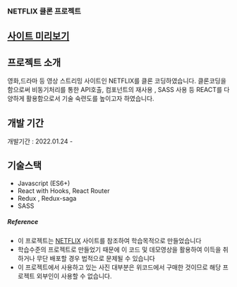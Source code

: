 ### NETFLIX 클론 프로젝트

## [사이트 미리보기][link]

[link]: https://neflix-clonecoding.firebaseapp.com/


## 프로젝트 소개
영화,드라마 등 영상 스트리밍 사이트인  NETFLIX를 클론 코딩하였습니다.
클론코딩을 함으로써 비동기처리를 통한 API호출, 컴포넌트의 재사용 , SASS 사용 등 
REACT를 다양하게 활용함으로서 기술 숙련도를 높이고자 하였습니다.

## 개발 기간

개발기간 : 2022.01.24 - 

## 기술스택

- Javascript (ES6+)
- React with Hooks, React Router
- Redux , Redux-saga
- SASS


##### Reference

- 이 프로젝트는 [NETFLIX](https://www.netflix.com/browse) 사이트를 참조하여 학습목적으로 만들었습니다
- 학습수준의 프로젝트로 만들었기 때문에 이 코드 및 데모영상을 활용하여 이득을 취하거나 무단 배포할 경우 법적으로 문제될  수 있습니다
- 이 프로젝트에서 사용하고 있는 사진 대부분은 위코드에서 구매한 것이므로 해당 프로젝트 외부인이 사용할 수 없습니다.

<br>

